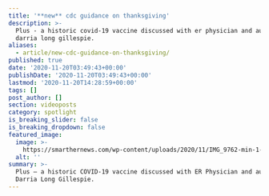 ```yaml
---
title: '**new** cdc guidance on thanksgiving'
description: >-
  Plus - a historic covid-19 vaccine discussed with er physician and author dr.
  darria long gillespie.
aliases:
  - article/new-cdc-guidance-on-thanksgiving/
published: true
date: '2020-11-20T03:49:43+00:00'
publishDate: '2020-11-20T03:49:43+00:00'
lastmod: '2020-11-20T14:28:59+00:00'
tags: []
post_author: []
section: videoposts
category: spotlight
is_breaking_slider: false
is_breaking_dropdown: false
featured_image:
  image: >-
    https://smarthernews.com/wp-content/uploads/2020/11/IMG_9762-min-1-764x1024.jpg
  alt: ''
summary: >-
  Plus – a historic COVID-19 vaccine discussed with ER Physician and author Dr.
  Darria Long Gillespie.
---
```

